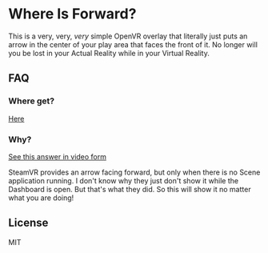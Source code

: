 # Where Is Forward?

This is a very, very, _very_ simple OpenVR overlay that literally just puts an arrow in the center of your play area that faces the front of it. No longer will you be lost in your Actual Reality while in your Virtual Reality.

## FAQ

### Where get?

[Here](https://github.com/tjhorner/WhereIsForward/releases)

### Why?

[See this answer in video form](https://twitter.com/tjhorner/status/1329667055478566915)

SteamVR provides an arrow facing forward, but only when there is no Scene application running. I don't know why they just don't show it while the Dashboard is open. But that's what they did. So this will show it no matter what you are doing!

## License

MIT